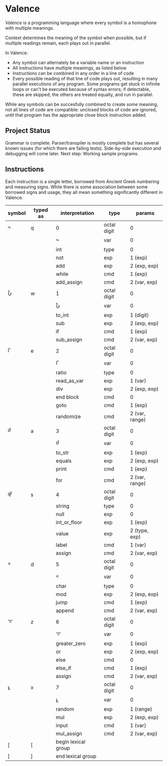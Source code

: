 # Valence

*Valence* is a programming language where every symbol is a homophone with multiple meanings. 

Context determines the meaning of the symbol when possible, but if multiple readings remain, each plays out in parallel.

In Valence:
* Any symbol can alternately be a variable name or an instruction
* All instructions have multiple meanings, as listed below
* Instructions can be combined in any order in a line of code
* Every possible reading of that line of code plays out, resulting in many parallel executions of any program. Some programs get stuck in infinite loops or can't be executed because of syntax errors; if detectable, these are skipped; the others are treated equally, and run in parallel.

While any symbols can be succesfully combined to create *some* meaning, not all lines of code are compatible: unclosed blocks of code are ignored, until that program has the appropriate close block instruction added. 

## Project Status

Grammar is complete. Parser/transpiler is mostly complete but has several known issues (for which there are failing tests). Side-by-side execution and debugging will come later. Next step: Working sample programs.

## Instructions

Each instruction is a single letter, borrowed from Ancient Greek numbering and measuring signs. While there is some association between some borrowed signs and usage, they all mean something significantly different in Valence.

symbol | typed as | interpretation | type | params 
---|---|---|---|---|
𐅶 | q | 0 | octal digit | 0
  |  |   |  𐅶 | var | 0
  |  |   | int | type | 0
  |  |   | not | exp | 1 (exp)
  |  |   | add | exp | 2 (exp, exp)
  |  |   | while | cmd | 1 (exp)
  |  |   | add_assign | cmd | 2 (var, exp)
𐆇 | w | 1 | octal digit | 0
  |  |  | 𐆇 | var | 0
  |  |  | to_int | exp | 1 (digit)
  |  |  | sub | exp | 2 (exp, exp)
  |  |  | if | cmd | 1 (exp)
  |  |  | sub_assign | cmd | 2 (var, exp)
𐅾 | e | 2 | octal digit | 0
  |  |  | 𐅾 | var | 0
  |  |  | ratio | type | 0
  |  |  | read_as_var | exp | 1 (var)
  |  |  | div | exp | 2 (exp, exp)
  |  |  | end block | cmd | 0
  |  |  | goto | cmd | 1 (exp)
  |  |  | randomize | cmd | 2 (var, range)
𐆋 | a | 3 | octal digit | 0
  |  |  | 𐆋 | var | 0
  |  |  | to_str | exp | 1 (exp)
  |  |  | equals | exp | 2 (exp, exp)
  |  |  | print | cmd | 1 (exp)
  |  |  | for | cmd | 2 (var, range)
𐆉 | s | 4 | octal digit | 0
  |  |  | string | type | 0
  |  |  | null | exp | 0
  |  |  | int_or_floor | exp | 1 (exp)
  |  |  | value | exp | 2 (type, exp)
  |  |  | label | cmd | 1 (var)
  |  |  | assign | cmd | 2 (var, exp)
𐅻 | d | 5 | octal digit | 0
  |  |  | 𐅻 | var | 0
  |  |  | char | type | 0
  |  |  | mod | exp | 2 (exp, exp)
  |  |  | jump | cmd | 1 (exp)
  |  |  | append | cmd | 2 (var, exp)
𐆊 | z | 6 | octal digit | 0
  |  |  | 𐆊 | var | 0
  |  |  | greater_zero | exp | 1 (exp)
  |  |  | or | exp | 2 (exp, exp)
  |  |  | else | cmd | 0
  |  |  | else_if | cmd | 1 (exp)
  |  |  | assign | cmd | 2 (var, exp)
𐆁 | x | 7 | octal digit | 0
  |  |  | 𐆁 | var | 0
  |  |  | random | exp | 1 (range)
  |  |  | mul | exp | 2 (exp, exp)
  |  |  | input | cmd | 1 (var)
  |  |  | mul_assign | cmd | 2 (var, exp)
[ | [ | begin lexical group
] | ] | end lexical group

